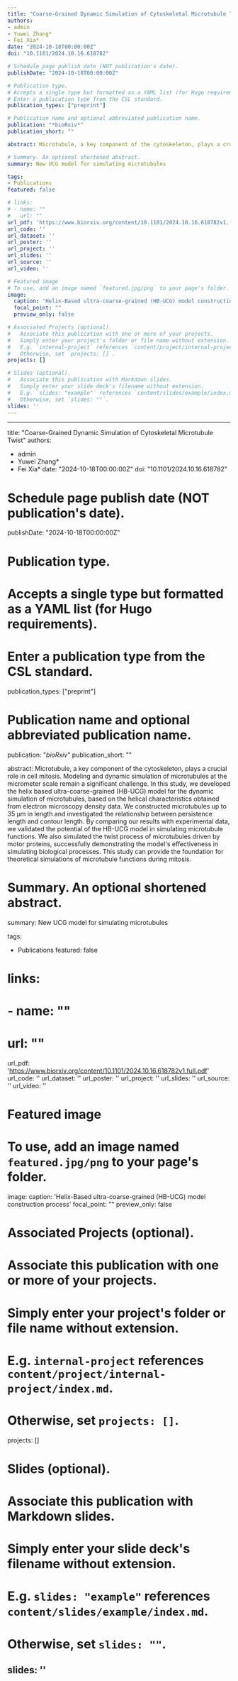 ```yaml
---
title: "Coarse-Grained Dynamic Simulation of Cytoskeletal Microtubule Twist"
authors:
- admin
- Yuwei Zhang*
- Fei Xia*
date: "2024-10-18T00:00:00Z"
doi: "10.1101/2024.10.16.618782"

# Schedule page publish date (NOT publication's date).
publishDate: "2024-10-18T00:00:00Z"

# Publication type.
# Accepts a single type but formatted as a YAML list (for Hugo requirements).
# Enter a publication type from the CSL standard.
publication_types: ["preprint"]

# Publication name and optional abbreviated publication name.
publication: "*bioRxiv*"
publication_short: ""

abstract: Microtubule, a key component of the cytoskeleton, plays a crucial role in cell mitosis. Modeling and dynamic simulation of microtubules at the micrometer scale remain a significant challenge. In this study, we developed the helix based ultra-coarse-grained (HB-UCG) model for the dynamic simulation of microtubules, based on the helical characteristics obtained from electron microscopy density data. We constructed microtubules up to 35 μm in length and investigated the relationship between persistence length and contour length. By comparing our results with experimental data, we validated the potential of the HB-UCG model in simulating microtubule functions. We also simulated the twist process of microtubules driven by motor proteins, successfully demonstrating the model's effectiveness in simulating biological processes. This study can provide the foundation for theoretical simulations of microtubule functions during mitosis.

# Summary. An optional shortened abstract.
summary: New UCG model for simulating microtubules

tags:
- Publications
featured: false

# links:
# - name: ""
#   url: ""
url_pdf: 'https://www.biorxiv.org/content/10.1101/2024.10.16.618782v1.full.pdf'
url_code: ''
url_dataset: ''
url_poster: ''
url_project: ''
url_slides: ''
url_source: ''
url_video: ''

# Featured image
# To use, add an image named `featured.jpg/png` to your page's folder. 
image:
  caption: 'Helix-Based ultra-coarse-grained (HB-UCG) model construction process'
  focal_point: ""
  preview_only: false

# Associated Projects (optional).
#   Associate this publication with one or more of your projects.
#   Simply enter your project's folder or file name without extension.
#   E.g. `internal-project` references `content/project/internal-project/index.md`.
#   Otherwise, set `projects: []`.
projects: []

# Slides (optional).
#   Associate this publication with Markdown slides.
#   Simply enter your slide deck's filename without extension.
#   E.g. `slides: "example"` references `content/slides/example/index.md`.
#   Otherwise, set `slides: ""`.
slides: ''
---
```


---
title: "Coarse-Grained Dynamic Simulation of Cytoskeletal Microtubule Twist"
authors:
- admin
- Yuwei Zhang*
- Fei Xia*
date: "2024-10-18T00:00:00Z"
doi: "10.1101/2024.10.16.618782"

# Schedule page publish date (NOT publication's date).
publishDate: "2024-10-18T00:00:00Z"

# Publication type.
# Accepts a single type but formatted as a YAML list (for Hugo requirements).
# Enter a publication type from the CSL standard.
publication_types: ["preprint"]

# Publication name and optional abbreviated publication name.
publication: "*bioRxiv*"
publication_short: ""

abstract: Microtubule, a key component of the cytoskeleton, plays a crucial role in cell mitosis. Modeling and dynamic simulation of microtubules at the micrometer scale remain a significant challenge. In this study, we developed the helix based ultra-coarse-grained (HB-UCG) model for the dynamic simulation of microtubules, based on the helical characteristics obtained from electron microscopy density data. We constructed microtubules up to 35 μm in length and investigated the relationship between persistence length and contour length. By comparing our results with experimental data, we validated the potential of the HB-UCG model in simulating microtubule functions. We also simulated the twist process of microtubules driven by motor proteins, successfully demonstrating the model's effectiveness in simulating biological processes. This study can provide the foundation for theoretical simulations of microtubule functions during mitosis.

# Summary. An optional shortened abstract.
summary: New UCG model for simulating microtubules

tags:
- Publications
featured: false

# links:
# - name: ""
#   url: ""
url_pdf: 'https://www.biorxiv.org/content/10.1101/2024.10.16.618782v1.full.pdf'
url_code: ''
url_dataset: ''
url_poster: ''
url_project: ''
url_slides: ''
url_source: ''
url_video: ''

# Featured image
# To use, add an image named `featured.jpg/png` to your page's folder. 
image:
  caption: 'Helix-Based ultra-coarse-grained (HB-UCG) model construction process'
  focal_point: ""
  preview_only: false

# Associated Projects (optional).
#   Associate this publication with one or more of your projects.
#   Simply enter your project's folder or file name without extension.
#   E.g. `internal-project` references `content/project/internal-project/index.md`.
#   Otherwise, set `projects: []`.
projects: []

# Slides (optional).
#   Associate this publication with Markdown slides.
#   Simply enter your slide deck's filename without extension.
#   E.g. `slides: "example"` references `content/slides/example/index.md`.
#   Otherwise, set `slides: ""`.
slides: ''
---


